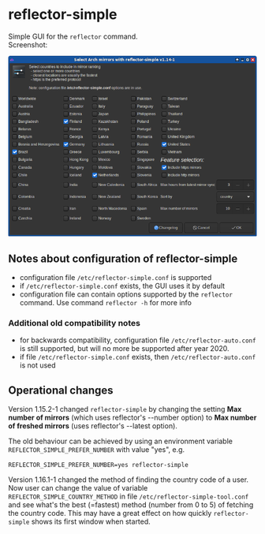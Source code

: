 # reflector-simple

Simple GUI for the `reflector` command.<br>
Screenshot:<br>

![](reflector-simple.png)

## Notes about configuration of reflector-simple

- configuration file `/etc/reflector-simple.conf` is supported
- if `/etc/reflector-simple.conf` exists, the GUI uses it by default
- configuration file can contain options supported by the `reflector` command. Use command `reflector -h` for more info

### Additional old compatibility notes
- for backwards compatibility, configuration file `/etc/reflector-auto.conf` is still supported, but will no more be supported after year 2020.
- if file `/etc/reflector-simple.conf` exists, then `/etc/reflector-auto.conf` is not used

## Operational changes

Version 1.15.2-1 changed `reflector-simple` by changing the setting **Max number of mirrors** (which uses reflector's --number option) to **Max number of freshed mirrors** (uses reflector's --latest option).

The old behaviour can be achieved by using an environment variable `REFLECTOR_SIMPLE_PREFER_NUMBER` with value "yes", e.g.
```
REFLECTOR_SIMPLE_PREFER_NUMBER=yes reflector-simple
```

Version 1.16.1-1 changed the method of finding the country code of a user. Now user can change the value of variable `REFLECTOR_SIMPLE_COUNTRY_METHOD` in file `/etc/reflector-simple-tool.conf` and see what's the best (=fastest) method (number from 0 to 5) of fetching the country code. This may have a great effect on how quickly `reflector-simple` shows its first window when started.